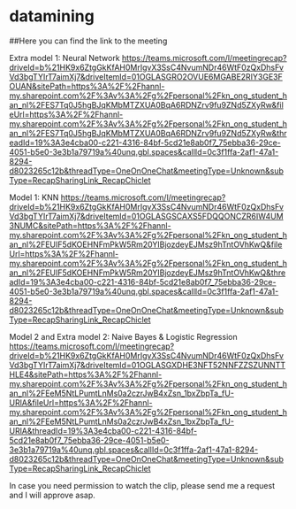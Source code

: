 # datamining

##Here you can find the link to the meeting

Extra model 1: Neural Network https://teams.microsoft.com/l/meetingrecap?driveId=b%21HK9x6ZtgGkKfAH0MrIgvX3SsC4NvumNDr46WtF0zQxDhsFvVd3bgTYIrT7aimXj7&driveItemId=01OGLASGRO2OVUE6MGABE2RIY3GE3FOUAN&sitePath=https%3A%2F%2Fhannl-my.sharepoint.com%2F%3Av%3A%2Fg%2Fpersonal%2Fkn_ong_student_han_nl%2FES7Tq0J5hgBJqKMbMTZXUA0BqA6RDNZrv9fu9ZNd5ZXyRw&fileUrl=https%3A%2F%2Fhannl-my.sharepoint.com%2F%3Av%3A%2Fg%2Fpersonal%2Fkn_ong_student_han_nl%2FES7Tq0J5hgBJqKMbMTZXUA0BqA6RDNZrv9fu9ZNd5ZXyRw&threadId=19%3A3e4cba00-c221-4316-84bf-5cd21e8ab0f7_75ebba36-29ce-4051-b5e0-3e3b1a79719a%40unq.gbl.spaces&callId=0c3f1ffa-2af1-47a1-8294-d8023265c12b&threadType=OneOnOneChat&meetingType=Unknown&subType=RecapSharingLink_RecapChiclet

Model 1: KNN https://teams.microsoft.com/l/meetingrecap?driveId=b%21HK9x6ZtgGkKfAH0MrIgvX3SsC4NvumNDr46WtF0zQxDhsFvVd3bgTYIrT7aimXj7&driveItemId=01OGLASGSCAXS5FDQQONCZR6IW4UM3NUMC&sitePath=https%3A%2F%2Fhannl-my.sharepoint.com%2F%3Av%3A%2Fg%2Fpersonal%2Fkn_ong_student_han_nl%2FEUIF5dKOEHNFmPkW5Rm20YIBjozdeyEJMsz9hTntOVhKwQ&fileUrl=https%3A%2F%2Fhannl-my.sharepoint.com%2F%3Av%3A%2Fg%2Fpersonal%2Fkn_ong_student_han_nl%2FEUIF5dKOEHNFmPkW5Rm20YIBjozdeyEJMsz9hTntOVhKwQ&threadId=19%3A3e4cba00-c221-4316-84bf-5cd21e8ab0f7_75ebba36-29ce-4051-b5e0-3e3b1a79719a%40unq.gbl.spaces&callId=0c3f1ffa-2af1-47a1-8294-d8023265c12b&threadType=OneOnOneChat&meetingType=Unknown&subType=RecapSharingLink_RecapChiclet

Model 2 and Extra model 2: Naive Bayes & Logistic Regression https://teams.microsoft.com/l/meetingrecap?driveId=b%21HK9x6ZtgGkKfAH0MrIgvX3SsC4NvumNDr46WtF0zQxDhsFvVd3bgTYIrT7aimXj7&driveItemId=01OGLASGXDHE3NFT52NNFZZSZUNNTTHLE4&sitePath=https%3A%2F%2Fhannl-my.sharepoint.com%2F%3Av%3A%2Fg%2Fpersonal%2Fkn_ong_student_han_nl%2FEeM5NtLPumtLnMs0a2czrJwB4xZsn_1bxZbpTa_fU-URlA&fileUrl=https%3A%2F%2Fhannl-my.sharepoint.com%2F%3Av%3A%2Fg%2Fpersonal%2Fkn_ong_student_han_nl%2FEeM5NtLPumtLnMs0a2czrJwB4xZsn_1bxZbpTa_fU-URlA&threadId=19%3A3e4cba00-c221-4316-84bf-5cd21e8ab0f7_75ebba36-29ce-4051-b5e0-3e3b1a79719a%40unq.gbl.spaces&callId=0c3f1ffa-2af1-47a1-8294-d8023265c12b&threadType=OneOnOneChat&meetingType=Unknown&subType=RecapSharingLink_RecapChiclet

In case you need permission to watch the clip, please send me a request and I will approve asap.
